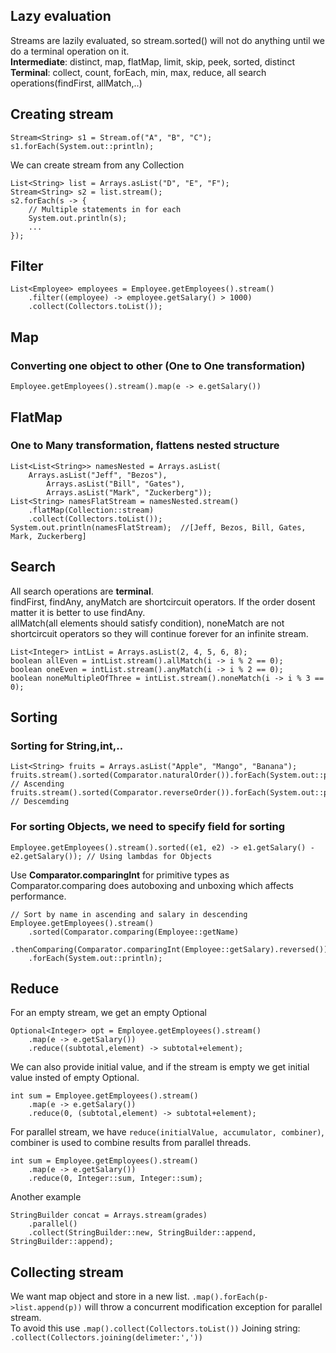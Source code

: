 ## Lazy evaluation
Streams are lazily evaluated, so stream.sorted() will not do anything until we do a terminal operation on it.</br>
**Intermediate**: distinct, map, flatMap, limit, skip, peek, sorted, distinct</br>
**Terminal**: collect, count, forEach, min, max, reduce, all search operations(findFirst, allMatch,..)

## Creating stream
```
Stream<String> s1 = Stream.of("A", "B", "C");
s1.forEach(System.out::println);
```
We can create stream from any Collection
```
List<String> list = Arrays.asList("D", "E", "F");
Stream<String> s2 = list.stream();
s2.forEach(s -> {
	// Multiple statements in for each
	System.out.println(s);
	...
});
```

## Filter
```
List<Employee> employees = Employee.getEmployees().stream()
	.filter((employee) -> employee.getSalary() > 1000)
	.collect(Collectors.toList());
```

## Map
### Converting one object to other (One to One transformation)
```
Employee.getEmployees().stream().map(e -> e.getSalary())
```

## FlatMap
### One to Many transformation, flattens nested structure
```
List<List<String>> namesNested = Arrays.asList( 
	Arrays.asList("Jeff", "Bezos"), 
    	Arrays.asList("Bill", "Gates"), 
    	Arrays.asList("Mark", "Zuckerberg"));
List<String> namesFlatStream = namesNested.stream()
	.flatMap(Collection::stream)
	.collect(Collectors.toList());
System.out.println(namesFlatStream);  //[Jeff, Bezos, Bill, Gates, Mark, Zuckerberg]
```

## Search
All search operations are **terminal**.</br>
findFirst, findAny, anyMatch are shortcircuit operators. If the order dosent matter it is better to use findAny.</br>
allMatch(all elements should satisfy condition), noneMatch are not shortcircuit operators so they will continue forever for an infinite stream.
```
List<Integer> intList = Arrays.asList(2, 4, 5, 6, 8);
boolean allEven = intList.stream().allMatch(i -> i % 2 == 0);
boolean oneEven = intList.stream().anyMatch(i -> i % 2 == 0);
boolean noneMultipleOfThree = intList.stream().noneMatch(i -> i % 3 == 0);
```

## Sorting
### Sorting for String,int,..
```
List<String> fruits = Arrays.asList("Apple", "Mango", "Banana");
fruits.stream().sorted(Comparator.naturalOrder()).forEach(System.out::println); // Ascending
fruits.stream().sorted(Comparator.reverseOrder()).forEach(System.out::println); // Descemding
```
### For sorting Objects, we need to specify field for sorting
```
Employee.getEmployees().stream().sorted((e1, e2) -> e1.getSalary() - e2.getSalary()); // Using lambdas for Objects
```
Use **Comparator.comparingInt** for primitive types as Comparator.comparing does autoboxing and unboxing which affects performance.
```
// Sort by name in ascending and salary in descending
Employee.getEmployees().stream()
	.sorted(Comparator.comparing(Employee::getName)
	.thenComparing(Comparator.comparingInt(Employee::getSalary).reversed()))
	.forEach(System.out::println);
```

## Reduce
For an empty stream, we get an empty Optional
```
Optional<Integer> opt = Employee.getEmployees().stream()
	.map(e -> e.getSalary())
	.reduce((subtotal,element) -> subtotal+element);
```
We can also provide initial value, and if the stream is empty we get initial value insted of empty Optional.
```
int sum = Employee.getEmployees().stream()
	.map(e -> e.getSalary())
	.reduce(0, (subtotal,element) -> subtotal+element);
```
For parallel stream, we have ```reduce(initialValue, accumulator, combiner)```, combiner is used to combine results from parallel threads.
```
int sum = Employee.getEmployees().stream()
	.map(e -> e.getSalary())
	.reduce(0, Integer::sum, Integer::sum);
```
Another example
```
StringBuilder concat = Arrays.stream(grades)
	.parallel()
    .collect(StringBuilder::new, StringBuilder::append, StringBuilder::append);
```

## Collecting stream
We want map object and store in a new list.
```.map().forEach(p->list.append(p))``` will throw a concurrent modification exception for parallel stream.</br>
To avoid this use
```.map().collect(Collectors.toList())```
Joining string: ```.collect(Collectors.joining(delimeter:','))```




